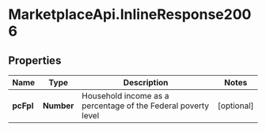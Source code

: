 # MarketplaceApi.InlineResponse2006

## Properties
Name | Type | Description | Notes
------------ | ------------- | ------------- | -------------
**pcFpl** | **Number** | Household income as a percentage of the Federal poverty level | [optional] 


